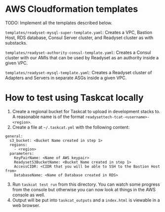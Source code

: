 # AWS Cloudformation templates

TODO: Implement all the templates described below.

`templates/readyset-mysql-super-template.yaml`: Creates a VPC, Bastion Host, RDS
database, Consul Server cluster, and Readyset cluster as with substacks.

`templates/readyset-authority-consul-template.yaml`: Creates a Consul cluster
with our AMIs that can be used by Readyset as an authority inside a given VPC.

`templates/readyset-mysql-template.yaml`: Creates a Readyset cluster of Adapters
and Servers in separate ASGs inside a given VPC.

# How to test using Taskcat locally

1. Create a regional bucket for Taskcat to upload in development stacks to. A
    reasonable name is of the format `readysettech-tcat-<username>-<region>`.
2. Create a file at `~/.taskcat.yml` with the following content:
```
general:
  s3_bucket: <Bucket Name created in step 1>
  regions:
    - <region>
  parameters:
    KeyPairName: <Name of AWS keypair>
    ReadysetS3BucketName: <Bucket Name created in step 1>
    AccessCIDR: <CIDR that you will be able to SSH to the Bastion Host from>
    DatabaseName: <Name of Database created in RDS>
```
3. Run `taskcat test run` from this directory. You can watch some progress from
    the console but otherwise you can now look at things in the AWS console as
    well.
4. Output will be put into `taskcat_outputs` and a `index.html` is viewable in
    a web browser.
